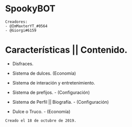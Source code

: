 SpookyBOT
===

```
Creadores: 
- @ImMaxterYT_#0564
- @Giorgi#6159
```

# Características || Contenido.
- Disfraces.

- Sistema de dulces. (Economía)

- Sistema de interación y entretenimiento.

- Sistema de prefijos. - (Configuración)

- Sistema de Perfil || Biografía. - (Configuración)

- Dulce o Truco. - (Economía)

```
Creado el 18 de octubre de 2019.
```